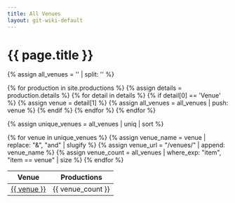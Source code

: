 ```yaml
---
title: All Venues
layout: git-wiki-default
---
```

<h1>{{ page.title }}</h1>

{% assign all_venues = '' | split: '' %}

{% for production in site.productions %}
  {% assign details = production.details %}
  {% for detail in details %}
    {% if detail[0] == 'Venue' %}
      {% assign venue = detail[1] %}
      {% assign all_venues = all_venues | push: venue %}
    {% endif %}
  {% endfor %}
{% endfor %}

{% assign unique_venues = all_venues | uniq | sort %}

<table>
  <thead>
    <tr>
      <th>Venue</th>
      <th>Productions</th>
    </tr>
  </thead>
  <tbody>
    {% for venue in unique_venues %}
      {% assign venue_name = venue | replace: "&", "and" | slugify %}
      {% assign venue_url = "/venues/" | append: venue_name %}
      {% assign venue_count = all_venues | where_exp: "item", "item == venue" | size %}
      <tr class="venues">
        <td><a href="{{ venue_url }}">{{ venue }}</a></td>
        <td>{{ venue_count }}</td>
      </tr>
    {% endfor %}
  </tbody>
</table>
